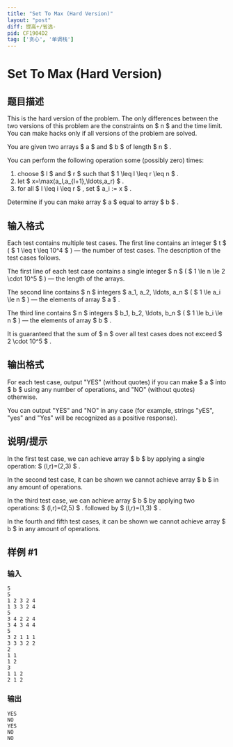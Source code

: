 ```yaml
---
title: "Set To Max (Hard Version)"
layout: "post"
diff: 提高+/省选-
pid: CF1904D2
tag: ['贪心', '单调栈']
---
```


# Set To Max (Hard Version)

## 题目描述

This is the hard version of the problem. The only differences between the two versions of this problem are the constraints on $ n $ and the time limit. You can make hacks only if all versions of the problem are solved.

You are given two arrays $ a $ and $ b $ of length $ n $ .

You can perform the following operation some (possibly zero) times:

1. choose $ l $ and $ r $ such that $ 1 \leq l \leq r \leq n $ .
2. let $ x=\max(a_l,a_{l+1},\ldots,a_r) $ .
3. for all $ l \leq i \leq r $ , set $ a_i := x $ .

Determine if you can make array $ a $ equal to array $ b $ .

## 输入格式

Each test contains multiple test cases. The first line contains an integer $ t $ ( $ 1 \leq t \leq 10^4 $ ) — the number of test cases. The description of the test cases follows.

The first line of each test case contains a single integer $ n $ ( $ 1 \le n \le 2 \cdot 10^5 $ ) — the length of the arrays.

The second line contains $ n $ integers $ a_1, a_2, \ldots, a_n $ ( $ 1 \le a_i \le n $ ) — the elements of array $ a $ .

The third line contains $ n $ integers $ b_1, b_2, \ldots, b_n $ ( $ 1 \le b_i \le n $ ) — the elements of array $ b $ .

It is guaranteed that the sum of $ n $ over all test cases does not exceed $ 2 \cdot 10^5 $ .

## 输出格式

For each test case, output "YES" (without quotes) if you can make $ a $ into $ b $ using any number of operations, and "NO" (without quotes) otherwise.

You can output "YES" and "NO" in any case (for example, strings "yES", "yes" and "Yes" will be recognized as a positive response).

## 说明/提示

In the first test case, we can achieve array $ b $ by applying a single operation: $ (l,r)=(2,3) $ .

In the second test case, it can be shown we cannot achieve array $ b $ in any amount of operations.

In the third test case, we can achieve array $ b $ by applying two operations: $ (l,r)=(2,5) $ . followed by $ (l,r)=(1,3) $ .

In the fourth and fifth test cases, it can be shown we cannot achieve array $ b $ in any amount of operations.

## 样例 #1

### 输入

```
5
5
1 2 3 2 4
1 3 3 2 4
5
3 4 2 2 4
3 4 3 4 4
5
3 2 1 1 1
3 3 3 2 2
2
1 1
1 2
3
1 1 2
2 1 2
```

### 输出

```
YES
NO
YES
NO
NO
```

